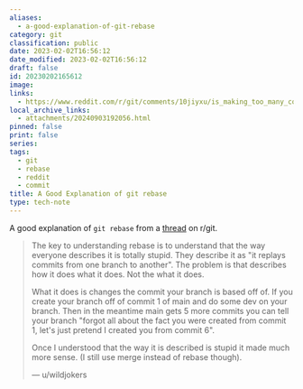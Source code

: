 ```yaml
---
aliases:
  - a-good-explanation-of-git-rebase
category: git
classification: public
date: 2023-02-02T16:56:12
date_modified: 2023-02-02T16:56:12
draft: false
id: 20230202165612
image: 
links:
  - https://www.reddit.com/r/git/comments/10jiyxu/is_making_too_many_commits_bad/
local_archive_links:
  - attachments/20240903192056.html
pinned: false
print: false
series: 
tags:
  - git
  - rebase
  - reddit
  - commit
title: A Good Explanation of git rebase
type: tech-note
---
```


A good explanation of `git rebase` from a [thread](https://www.reddit.com/r/git/comments/10jiyxu/is_making_too_many_commits_bad/) on r/git.

> The key to understanding rebase is to understand that the way everyone describes it is totally stupid. They describe it as "it replays commits from one branch to another". The problem is that describes how it does what it does. Not the what it does.
> 
> What it does is changes the commit your branch is based off of. If you create your branch off of commit 1 of main and do some dev on your branch. Then in the meantime main gets 5 more commits you can tell your branch "forgot all about the fact you were created from commit 1, let's just pretend I created you from commit 6".
> 
> Once I understood that the way it is described is stupid it made much more sense. (I still use merge instead of rebase though).
> 
> — u/wildjokers
